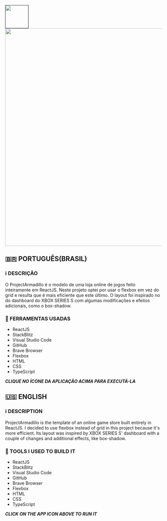 <a href="">
    <img src="https://raw.githubusercontent.com/Redwars22/Web2/main/Armadillo/armadillo.png" width="75px"/>
</a>

<img src="https://raw.githubusercontent.com/Redwars22/Web2/main/Armadillo/assets/armadillo.png" width="700px"/>

## 🇧🇷 PORTUGUÊS(BRASIL)
### ℹ️ DESCRIÇÃO
O ProjectArmadillo é o modelo de uma loja online de jogos feito inteiramente em ReactJS. Neste projeto optei por usar o flexbox em vez do grid e resulta que é mais eficiente que este último. O layout foi inspirado no do dashboard do XBOX SERIES S com algumas modificações e efeitos adicionais, como o box-shadow.

### 🧰 FERRAMENTAS USADAS

- ReactJS
- StackBlitz
- Visual Studio Code
- GitHub
- Brave Browser
- Flexbox
- HTML
- CSS
- TypeScript

***CLIQUE NO ÍCONE DA APLICAÇÃO ACIMA PARA EXECUTÁ-LA***

## 🇺🇸 ENGLISH
### ℹ️ DESCRIPTION
ProjectArmadillo is the template of an online game store built entirely in ReactJS. I decided to use flexbox instead of grid in this project because it's more efficient. Its layout was inspired by XBOX SERIES S' dashboard with a couple of changes and additional effects, like box-shadow.

### 🧰 TOOLS I USED TO BUILD IT

- ReactJS
- StackBlitz
- Visual Studio Code
- GitHub
- Brave Browser
- Flexbox
- HTML
- CSS
- TypeScript

***CLICK ON THE APP ICON ABOVE TO RUN IT***
